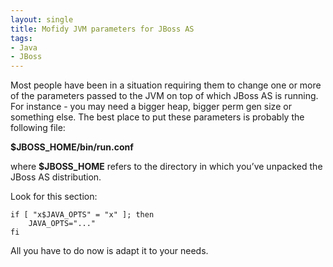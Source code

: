 ```yaml
---
layout: single
title: Mofidy JVM parameters for JBoss AS
tags:
- Java
- JBoss
---
```


Most people have been in a situation requiring them to change one or
more of the parameters passed to the JVM on top of which JBoss AS is
running. For instance - you may need a bigger heap, bigger perm gen
size or something else. The best place to put these parameters is
probably the following file:

**$JBOSS_HOME/bin/run.conf**

where **$JBOSS_HOME** refers to the directory in which you’ve unpacked the JBoss AS distribution.

Look for this section:

```console
if [ "x$JAVA_OPTS" = "x" ]; then
    JAVA_OPTS="..."
fi
```

All you have to do now is adapt it to your needs.
